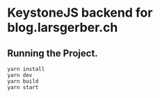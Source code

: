 # KeystoneJS backend for blog.larsgerber.ch

## Running the Project.

``` none
yarn install
yarn dev
yarn build
yarn start
```
